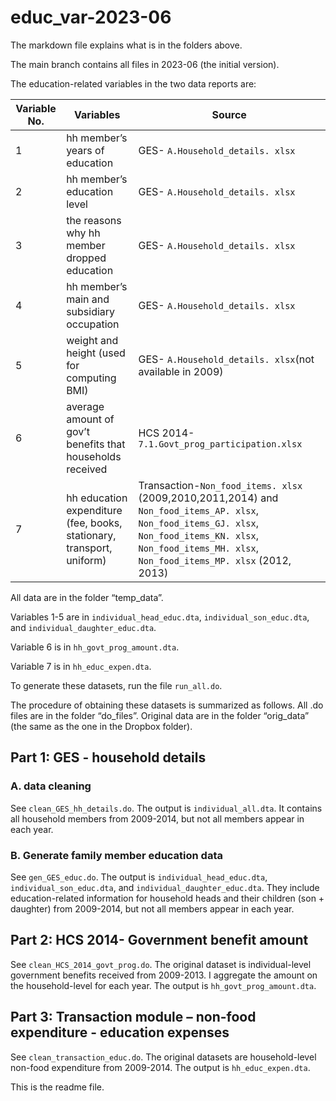 # educ_var-2023-06

The markdown file explains what is in the folders above.

The main branch contains all files in 2023-06 (the initial version).

The education-related variables in the two data reports are:

| **Variable No.** | **Variables**                                                         | **Source**                                                                                                                                                                                          |
| ---------------- | --------------------------------------------------------------------- | --------------------------------------------------------------------------------------------------------------------------------------------------------------------------------------------------- |
| 1                | hh member’s years of education                                        | GES- `A.Household_details. xlsx`                                                                                                                                                                      |
| 2                | hh member’s education level                                           | GES- `A.Household_details. xlsx`                                                                                                                                                                     |
| 3                | the reasons why hh member dropped education                           | GES- `A.Household_details. xlsx`                                                                                                                                                                     |
| 4                | hh member’s main and subsidiary occupation                            | GES- `A.Household_details. xlsx`                                                                                                                                                                      |
| 5                | weight and height (used for computing BMI)                            | GES- `A.Household_details. xlsx`(not available in 2009)                                                                                                                                             |
| 6                | average amount of gov’t benefits that households received             | HCS 2014-`7.1.Govt_prog_participation.xlsx`                                                                                                                                                           |
| 7                | hh education expenditure (fee, books, stationary, transport, uniform) | Transaction-`Non_food_items. xlsx` (2009,2010,2011,2014) and `Non_food_items_AP. xlsx`, `Non_food_items_GJ. xlsx`, `Non_food_items_KN. xlsx`, `Non_food_items_MH. xlsx`, `Non_food_items_MP. xlsx` (2012, 2013) |



All data are in the folder “temp_data”. 

Variables 1-5 are in `individual_head_educ.dta`, `individual_son_educ.dta`, and `individual_daughter_educ.dta`.

Variable 6 is in `hh_govt_prog_amount.dta`.

Variable 7 is in `hh_educ_expen.dta`.

To generate these datasets, run the file `run_all.do`.

The procedure of obtaining these datasets is summarized as follows. All .do files are in the folder “do_files”. Original data are in the folder “orig_data” (the same as the one in the Dropbox folder).

## Part 1: GES - household details
### A. data cleaning
 See `clean_GES_hh_details.do`.  The output is `individual_all.dta`. It contains all household members from 2009-2014, but not all members appear in each year. 
### B. Generate family member education data
See `gen_GES_educ.do`. The output is `individual_head_educ.dta`, `individual_son_educ.dta`, and `individual_daughter_educ.dta`. They include education-related information for household heads and their children (son + daughter) from 2009-2014, but not all members appear in each year.

## Part 2: HCS 2014- Government benefit amount
 See `clean_HCS_2014_govt_prog.do`. The original dataset is individual-level government benefits received from 2009-2013.  I aggregate the amount on the household-level for each year. The output is `hh_govt_prog_amount.dta`. 

## Part 3: Transaction module – non-food expenditure - education expenses
See `clean_transaction_educ.do`. The original datasets are household-level non-food expenditure from 2009-2014.  The output is `hh_educ_expen.dta`. 



This is the readme file.
